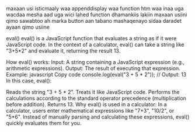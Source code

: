 maxaan usi isticmaaly waa appenddisplay waa function htm waa inaa uga wacdaa mesha aad uga wici lahed
function dhamankiis 
lakiin maxaan usiini qimo 
sawabtoo ah marka button aan tabano mashaqenayo sidaa daradet ayaan qimo usiine



eval()
eval() is a JavaScript function that evaluates a string as if it were JavaScript code. In the context of a calculator, eval() can take a string like "3+5*2" and evaluate it, returning the result 13.

How eval() works:
Input: A string containing a JavaScript expression (e.g., arithmetic expressions).
Output: The result of executing that expression.
Example:
javascript
Copy code
console.log(eval("3 + 5 * 2")); // Output: 13
In this case, eval():

Reads the string "3 + 5 * 2".
Treats it like JavaScript code.
Performs the calculations according to the standard operator precedence (multiplication before addition).
Returns 13.
Why eval() is used in a calculator:
In a calculator, users enter mathematical expressions like "7+3", "10/2", or "5*6". Instead of manually parsing and calculating these expressions, eval() quickly evaluates them for you.
